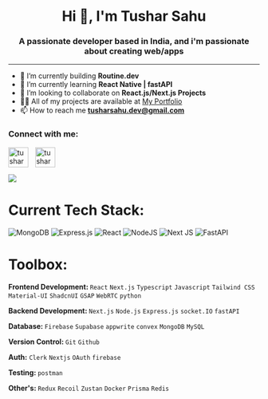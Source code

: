 <h1 align="center">Hi 👋, I'm Tushar Sahu</h1>
<h3 align="center">A passionate developer based in India, and i'm passionate about creating web/apps</h3>

<!-- <img  alt="coding" align="center"   src="https://i.pinimg.com/originals/81/17/8b/81178b47a8598f0c81c4799f2cdd4057.gif"> -->

---

- 🔭 I’m currently building **Routine.dev**
- 🌱 I’m currently learning **React Native | fastAPI**
- 👯 I’m looking to collaborate on **React.js/Next.js Projects**
- 👨‍💻 All of my projects are available at [My Portfolio](https://tusharsahu.vercel.app/)
- 📫 How to reach me **tusharsahu.dev@gmail.com**

<h3>Connect with me:</h3>

<a href="https://linkedin.com/in/tusharsahu-rgh/" style="margin-right:10px" target="blank"><img align="center" src="https://cdn-icons-png.flaticon.com/512/174/174857.png" alt="tusharsahu-rgh" height="40" width="40"/></a>
<a href="https://twitter.com/BuddyHidden" target="blank"><img align="center" src="https://png.pngtree.com/png-vector/20221018/ourmid/pngtree-twitter-social-media-round-icon-png-image_6315985.png" alt="tusharsahu-rgh" height="40" width="40" /></a>

![](https://github-readme-stats.vercel.app/api/top-langs/?username=TusharSahu02&theme=dark&hide_border=false&include_all_commits=true&count_private=true&layout=compact)

# Current Tech Stack:

![MongoDB](https://img.shields.io/badge/MongoDB-%234ea94b.svg?style=for-the-badge&logo=mongodb&logoColor=white)
![Express.js](https://img.shields.io/badge/express.js-%23404d59.svg?style=for-the-badge&logo=express&logoColor=%2361DAFB)
![React](https://img.shields.io/badge/react-%2320232a.svg?style=for-the-badge&logo=react&logoColor=%2361DAFB)
![NodeJS](https://img.shields.io/badge/node.js-6DA55F?style=for-the-badge&logo=node.js&logoColor=white)
![Next JS](https://img.shields.io/badge/Next-black?style=for-the-badge&logo=next.js&logoColor=white)
![FastAPI](https://img.shields.io/badge/FastAPI-005571?style=for-the-badge&logo=fastapi)

# Toolbox:

<b>Frontend Development: </b> `React` `Next.js` `Typescript` `Javascript` `Tailwind CSS` `Material-UI` `ShadcnUI` `GSAP` `WebRTC` `python`

<b>Backend Development: </b> `Next.js` `Node.js` `Express.js` `socket.IO` `fastAPI`

<b>Database: </b> `Firebase` `Supabase` `appwrite` `convex` `MongoDB` `MySQL`

<b>Version Control: </b> `Git` `Github`

<b>Auth:</b> `Clerk` `Nextjs` `OAuth` `firebase`

<b>Testing: </b> `postman`

<b>Other's: </b> `Redux` `Recoil` `Zustan` `Docker` `Prisma` `Redis` 
